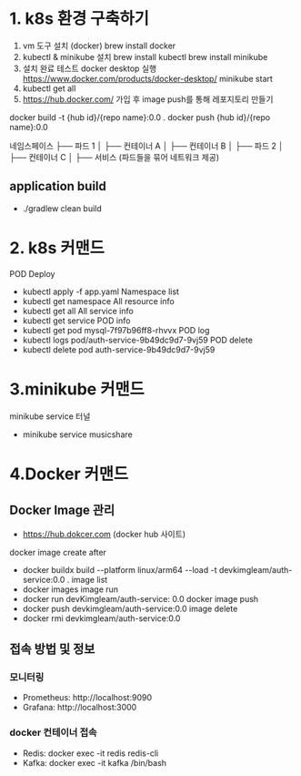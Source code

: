 # 1. k8s 환경 구축하기
1. vm 도구 설치 (docker)
   brew install docker
2. kubectl & minikube 설치
   brew install kubectl
   brew install minikube
3. 설치 완료 테스트
   docker desktop 실행   https://www.docker.com/products/docker-desktop/
   minikube start
4. kubectl get all
5. https://hub.docker.com/ 가입 후 image push를 통해 레포지토리 만들기

docker build -t {hub id}/{repo name}:0.0 .
docker push {hub id}/{repo name}:0.0

네임스페이스
├── 파드 1
│    ├── 컨테이너 A
│    ├── 컨테이너 B
│
├── 파드 2
│    ├── 컨테이너 C
│
├── 서비스 (파드들을 묶어 네트워크 제공)

## application build
- ./gradlew clean build

# 2. k8s 커맨드
POD Deploy
- kubectl apply -f app.yaml
  Namespace list
- kubectl get namespace
  All resource info
- kubectl get all
  All service info
- kubectl get service
  POD info
- kubectl get pod mysql-7f97b96ff8-rhvvx
  POD log
- kubectl logs pod/auth-service-9b49dc9d7-9vj59
  POD delete
- kubectl delete pod auth-service-9b49dc9d7-9vj59

# 3.minikube 커맨드
minikube service 터널
- minikube service musicshare

# 4.Docker 커맨드
## Docker Image 관리
- https://hub.dokcer.com (docker hub 사이트)

docker image create after
- docker buildx build --platform linux/arm64 --load -t devkimgleam/auth-service:0.0 .
  image list
- docker images
  image run
- docker run devKimgleam/auth-service: 0.0
  docker image push
- docker push devkimgleam/auth-service:0.0
  image delete
- docker rmi  devkimgleam/auth-service:0.0

## 접속 방법 및 정보
### 모니터링
- Prometheus: http://localhost:9090
- Grafana: http://localhost:3000
### docker 컨테이너 접속
- Redis: docker exec -it redis redis-cli
- Kafka: docker exec -it kafka /bin/bash